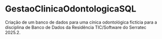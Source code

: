 # GestaoClinicaOdontologicaSQL
Criação de um banco de dados para uma cínica odontológica fictícia para a disciplina de Banco de Dados da Residência TIC/Software do Serratec 2025.2.
